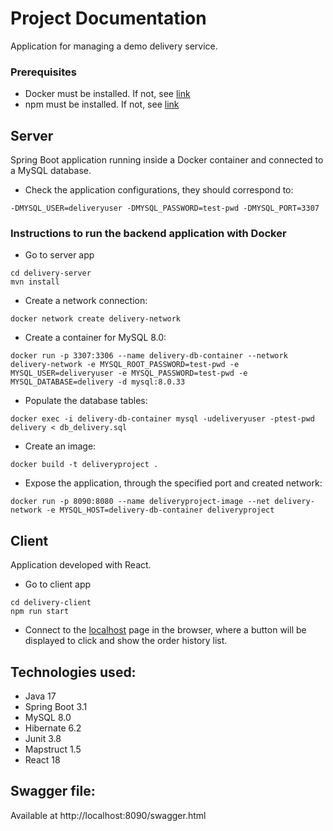 # Project Documentation
Application for managing a demo delivery service.


### Prerequisites
- Docker must be installed. If not, see [link](https://docs.docker.com/installation/.)
- npm must be installed. If not, see [link](https://nodejs.org/en/download)

## Server
Spring Boot application running inside a Docker container and connected to a MySQL database.

- Check the application configurations, they should correspond to:
~~~
-DMYSQL_USER=deliveryuser -DMYSQL_PASSWORD=test-pwd -DMYSQL_PORT=3307
~~~

### Instructions to run the backend application with Docker

- Go to server app
~~~
cd delivery-server
mvn install
~~~

- Create a network connection:
~~~
docker network create delivery-network
~~~

- Create a container for MySQL 8.0:
~~~
docker run -p 3307:3306 --name delivery-db-container --network delivery-network -e MYSQL_ROOT_PASSWORD=test-pwd -e MYSQL_USER=deliveryuser -e MYSQL_PASSWORD=test-pwd -e MYSQL_DATABASE=delivery -d mysql:8.0.33
~~~

- Populate the database tables:
~~~
docker exec -i delivery-db-container mysql -udeliveryuser -ptest-pwd delivery < db_delivery.sql
~~~

- Create an image:
~~~
docker build -t deliveryproject .
~~~

- Expose the application, through the specified port and created network:
~~~
docker run -p 8090:8080 --name deliveryproject-image --net delivery-network -e MYSQL_HOST=delivery-db-container deliveryproject
~~~

## Client
Application developed with React.

- Go to client app
~~~
cd delivery-client
npm run start
~~~

- Connect to the [localhost](http://localhost:3000) page in the browser, where a button will be displayed to click and show the order history list.

## Technologies used:
- Java 17
- Spring Boot 3.1
- MySQL 8.0
- Hibernate 6.2
- Junit 3.8
- Mapstruct 1.5
- React 18

## Swagger file:
Available at http://localhost:8090/swagger.html